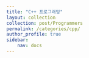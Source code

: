 ```yaml
---
title: "C++ 프로그래밍"
layout: collection
collection: post/Programmers
permalink: /categories/cpp/
author_profile: true
sidebar:
    nav: docs
---
```

